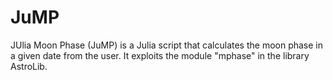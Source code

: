 # JuMP
JUlia Moon Phase (JuMP) is a Julia script that calculates the moon phase in a given date from the user. It exploits the module "mphase" in the library AstroLib.
